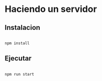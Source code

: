 # Haciendo un servidor

## Instalacion

```shell

npm install

```

## Ejecutar

```shell

npm run start

```